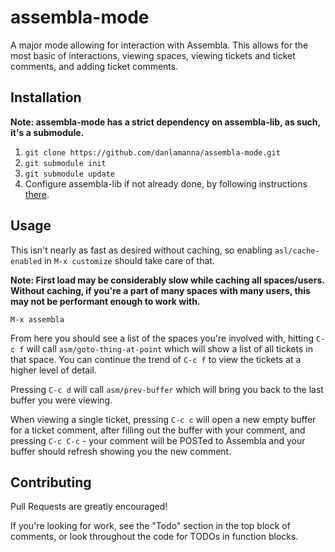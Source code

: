 assembla-mode
===============

A major mode allowing for interaction with Assembla.
This allows for the most basic of interactions, viewing spaces, viewing tickets and ticket comments, and adding ticket comments.

Installation
----
**Note: assembla-mode has a strict dependency on assembla-lib, as such, it's a submodule.**

1) `git clone https://github.com/danlamanna/assembla-mode.git`    
2) `git submodule init`    
3) `git submodule update`    
4) Configure assembla-lib if not already done, by following instructions [there][1].    

Usage
----
This isn't nearly as fast as desired without caching, so enabling `asl/cache-enabled` in `M-x customize` should take care of that.
    
**Note: First load may be considerably slow while caching all spaces/users. Without caching, if you're a part of many
spaces with many users, this may not be performant enough to work with.**

    M-x assembla
From here you should see a list of the spaces you're involved with, hitting `C-c f` will call `asm/goto-thing-at-point`
which will show a list of all tickets in that space. You can continue the trend of `C-c f` to view the tickets at a higher level of detail.

Pressing `C-c d` will call `asm/prev-buffer` which will bring you back to the last buffer you were viewing.

When viewing a single ticket, pressing `C-c c` will open a new empty buffer for a ticket comment, after filling out
the buffer with your comment, and pressing `C-c C-c` - your comment will be POSTed to Assembla and your buffer
should refresh showing you the new comment.

Contributing
----
Pull Requests are greatly encouraged!

If you're looking for work, see the "Todo" section in the top block of comments, or look throughout the
code for TODOs in function blocks.


[1]: https://github.com/danlamanna/assembla-lib
